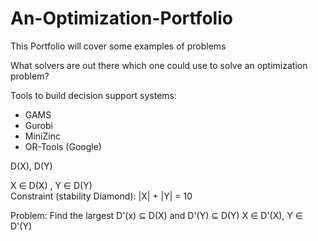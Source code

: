 # An-Optimization-Portfolio
This Portfolio will cover some examples of problems

What solvers are out there which one could use to solve an optimization problem?

Tools to build decision support systems:
- GAMS
- Gurobi
- MiniZinc
- OR-Tools (Google)


D(X), D(Y)


X ∈ D(X) , Y ∈ D(Y)\
Constraint (stability Diamond): |X| + |Y| = 10


Problem:
Find the largest D'(x) ⊆ D(X) and D'(Y) ⊆ D(Y)
X ∈ D'(X), Y ∈ D'(Y)
